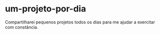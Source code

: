# um-projeto-por-dia
Compartilharei pequenos projetos todos os dias para me ajudar a exercitar com constância.
